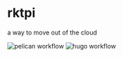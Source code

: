 # rktpi
a way to move out of the cloud

![pelican workflow](https://github.com/thetanil/rktpi/actions/workflows/pelican/badge.svg)
![hugo workflow](https://github.com/thetanil/rktpi/actions/workflows/gh-pages/badge.svg)

